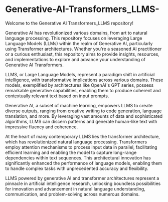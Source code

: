 # Generative-AI-Transformers_LLMS-
Welcome to the Generative AI Transformers_LLMS repository!

Generative AI has revolutionized various domains, from art to natural language processing. This repository focuses on leveraging Large Language Models (LLMs) within the realm of Generative AI, particularly using Transformer architectures. Whether you're a seasoned AI practitioner or a curious enthusiast, this repository aims to provide insights, resources, and implementations to explore and advance your understanding of Generative AI Transformers.

LLMS, or Large Language Models, represent a paradigm shift in artificial intelligence, with transformative implications across various domains. These models, exemplified by architectures like OpenAI's GPT series, possess remarkable generative capabilities, enabling them to produce coherent and contextually relevant text based on input prompts.

Generative AI, a subset of machine learning, empowers LLMS to create diverse outputs, ranging from creative writing to code generation, language translation, and more. By leveraging vast amounts of data and sophisticated algorithms, LLMS can discern patterns and generate human-like text with impressive fluency and coherence.

At the heart of many contemporary LLMS lies the transformer architecture, which has revolutionized natural language processing. Transformers employ attention mechanisms to process input data in parallel, facilitating efficient learning and enabling the model to capture long-range dependencies within text sequences. This architectural innovation has significantly enhanced the performance of language models, enabling them to handle complex tasks with unprecedented accuracy and flexibility.

LLMS powered by generative AI and transformer architectures represent a pinnacle in artificial intelligence research, unlocking boundless possibilities for innovation and advancement in natural language understanding, communication, and problem-solving across numerous domains.






